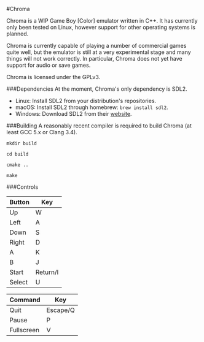 #Chroma

Chroma is a WIP Game Boy [Color] emulator written in C++. It has currently only been tested on Linux, however support for other operating systems is planned.

Chroma is currently capable of playing a number of commercial games quite well, but the emulator is still at a very experimental stage and many things will not work correctly. In particular, Chroma does not yet have support for audio or save games.

Chroma is licensed under the GPLv3.

###Dependencies
At the moment, Chroma's only dependency is SDL2.

* Linux: Install SDL2 from your distribution's repositories.
* macOS: Install SDL2 through homebrew: `brew install sdl2`.
* Windows: Download SDL2 from their [website](https://www.libsdl.org/download-2.0.php).

###Building
A reasonably recent compiler is required to build Chroma (at least GCC 5.x or Clang 3.4).

`mkdir build`

`cd build`

`cmake ..`

`make`


###Controls

| Button     | Key        |
| ---------- | ---------- |
| Up         | W          |
| Left       | A          |
| Down       | S          |
| Right      | D          |
| A          | K          |
| B          | J          |
| Start      | Return/I   |
| Select     | U          |

| Command    | Key        |
| ---------- | ---------- |
| Quit       | Escape/Q   |
| Pause      | P          |
| Fullscreen | V          |
